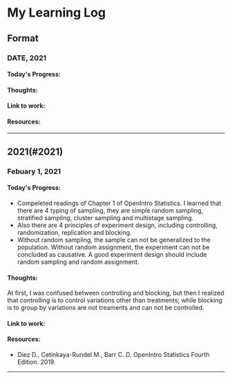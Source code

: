 # My Learning Log
## Format
### DATE, 2021
#### Today's Progress:

#### Thoughts:

#### Link to work:

#### Resources:
---
## 2021(#2021)
### Febuary 1, 2021

#### Today's Progress:
- Compeleted readings of Chapter 1 of OpenIntro Statistics. I learned that there are 4 typing of sampling, they are simple random sampling, stratified sampling, cluster sampling and multistage sampling.
- Also there are 4 principles of experiment design, including controlling, randomization, replication and blocking.
- Without random sampling, the sample can not be generalized to the population. Without random assignment, the experiment can not be concluded as causative. A good experiment design should include random sampling and random assignment.
#### Thoughts:
At first, I was confused between controlling and blocking, but then I realized that controlling is to control variations other than treatments; while blocking is to group by variations are not treaments and can not be controlled.
#### Link to work:

#### Resources:
- Diez D., Cetinkaya-Rundel M., Barr C. D. OpenIntro Statistics Fourth Edition. 2019. 
---